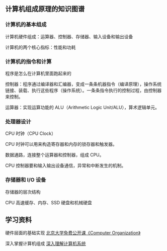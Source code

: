 ## 计算机组成原理的知识图谱
### 计算机的基本组成
计算机硬件组成：运算器、控制器、存储器、输入设备和输出设备

计算机的两个核心指标：性能和功耗

### 计算机的指令和计算
程序是怎么在计算机里面跑起来的

控制器：程序通过编译器和汇编器，变成一条条机器指令（编译原理），操作系统链接、装载、执行这些程序（操作系统）。一条条指令执行的控制过程，由控制器来控制。

运算器：实现运算功能的 ALU（Arithmetic Logic Unit/ALU），算术逻辑单元。

### 处理器设计
CPU 时钟（CPU Clock）

CPU 时钟可以用来构造寄存器和内存的锁存器和触发器。

数据通路，连接整个运算器和控制器，组成 CPU。

CPU 控制器要和输入输出设备通信，异常和中断发生的机制。

### 存储器和 I/O 设备
存储器的层次结构

CPU 高速缓存、内存、SSD 硬盘和机械硬盘

## 学习资料
硬件层面的基础实现 [北京大学免费公开课《Computer Organization》](https://www.coursera.org/learn/jisuanji-zucheng?action=enroll)

深入掌握计算机组成 [深入理解计算机系统](https://www.bilibili.com/video/av24540152/)

# 
